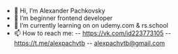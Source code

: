 - 👋 Hi, I’m Alexander Pachkovsky
- 👀 I’m beginner frontend developer
- 🌱 I’m currently learning on on udemy.com & rs.school
- 📫 How to reach me: 
-- https://vk.com/id223773105
-- https://t.me/alexpachvtb
-- alexpachvtb@gmail.com
